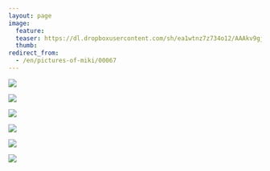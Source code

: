 ```yaml
---
layout: page
image:
  feature:
  teaser: https://dl.dropboxusercontent.com/sh/ea1wtnz7z734o12/AAAkv9gjvcLZ3R-uKA7sa7Cfa/mikin-kuvat/3/DS37983-245px.jpg
  thumb:
redirect_from:
  - /en/pictures-of-miki/00067
---
```


[![](https://dl.dropboxusercontent.com/sh/ea1wtnz7z734o12/AABHwBXiu5EDiU5cLDF-T2EYa/mikin-kuvat/3/DS37938-800px.jpg)](https://dl.dropboxusercontent.com/sh/ea1wtnz7z734o12/AAAnjX5o089ZufdjjzdsWbnwa/mikin-kuvat/3/DS37938.jpg)

[![](https://dl.dropboxusercontent.com/sh/ea1wtnz7z734o12/AABLpnA7oV__3ON2g28Knjppa/mikin-kuvat/3/DS37983-800px.jpg)](https://dl.dropboxusercontent.com/sh/ea1wtnz7z734o12/AABQYggDdP0SIo-xaTdMb5N0a/mikin-kuvat/3/DS37983.jpg)

[![](https://dl.dropboxusercontent.com/sh/ea1wtnz7z734o12/AABezcY1MqKMP4XuUeeNvJfoa/mikin-kuvat/3/DS37984-800px.jpg)](https://dl.dropboxusercontent.com/sh/ea1wtnz7z734o12/AADlCDgNUN-G6Zw-Bo74Sskca/mikin-kuvat/3/DS37984.jpg)

[![](https://dl.dropboxusercontent.com/sh/ea1wtnz7z734o12/AAAF2cjwsbjko_l50lkXXXeja/mikin-kuvat/3/DS37966-800px.jpg)](https://dl.dropboxusercontent.com/sh/ea1wtnz7z734o12/AAAlDkkfS6P6Aw5F9hFsaKCFa/mikin-kuvat/3/DS37966.jpg)

[![](https://dl.dropboxusercontent.com/sh/ea1wtnz7z734o12/AACEF_cZQk9hx3EPQtRc_USaa/mikin-kuvat/3/DS37965-800px.jpg)](https://dl.dropboxusercontent.com/sh/ea1wtnz7z734o12/AADsCj4g4TZxm4S5YuzRO9kBa/mikin-kuvat/3/DS37965.jpg)

[![](https://dl.dropboxusercontent.com/sh/ea1wtnz7z734o12/AAADK5r7ovQz0Wxb6jKDLz-Ja/mikin-kuvat/3/DS37995-800px.jpg)](https://dl.dropboxusercontent.com/sh/ea1wtnz7z734o12/AACoszaGdWo5fFFb88-EWUIya/mikin-kuvat/3/DS37995.jpg)
